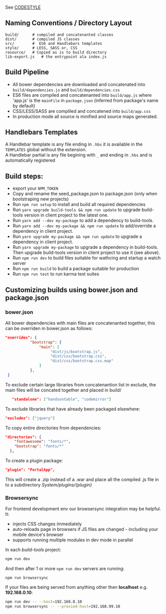 See [CODESTYLE](CODESTYLE.md)  

## Naming Conventions / Directory Layout

```shell
build/ 		# compiled and concatenanted classes
dist/ 		# compiled JS classes
src/ 		#  ES6 and Handlebars templates
style/ 		# LESS, SASS or, CSS
resource/	# Copied as is to build directory
lib-export.js	# the entrypoint ala index.js
```

## Build Pipeline

* All bower dependencies are downloaded and concatenated into `build/dependencies.js` and `build/dependencies.css`
* ES6 files are compiled and concatenanted into `build/app.js` where 'app.js' is the `mainFile` in `package.json` 
(inferred from package's name by default)
* CSS/LESS/SASS are compliled and concatened into `build/app.css`
* In production mode all source is minified and source maps generated.

## Handlebars Templates

A Handlebar template is any file ending in `.hbs` it is available in the `TEMPLATES` global without the extension.  
A Handlebar partial is any file begining with `_` and ending in `.hbs` and is automatically registered  

## Build steps:
* export your `NPM_TOKEN`
* Copy and rename the seed_package.json to package.json (only when bootstraping new projects)
* Run `npm run setup` to install and build all required dependencies 
* Run `yarn upgrade build-tools && npm run update` to upgrade build-tools version in client project to the latest one.  
* Run `yarn add --dev my-package` to add a dependency to build-tools.  
* Run `yarn add --dev my-package && npm run update` to add/override a dependency in client project.  
* Run `yarn upgrade my-package && npm run update` to upgrade a dependency in client project.  
* Run `yarn upgrade my-package` to upgrade a dependency in build-tools. Then upgrade build-tools version in client project to use it (see above).
* Run `npm run dev` to  build files suitable for wathcing and startup a watch server
* Run `npm run build` to build a package suitable for production
* Run `npm run test` to run karma test suites


## Customizing builds using bower.json and package.json

### bower.json
All bower dependencies with main files are concatenanted together, this can be overriden in bower.json as follows:

```json 
"overrides": {
           "bootstrap": {
               "main": [
                    "dist/js/bootstrap.js",
                    "dist/css/bootstrap.css", 
                    "dist/css/bootstrap.css.map"
               ]
           },
 }   
```

To exclude certain large libraries from concatenantion list in exclude, the main files will be concated together and placed in build/<libray name>
```json
   "standalone": ["handsontable", "codemirror"]
```

To exclude libraries that have already been packaged elsewhere:
```json
"excludes": ["jquery"]
```

To copy entire directories from dependencies:

```json
"directories": {
    "fontawesome": "fonts/*",
    "bootstrap": "fonts/*"
  },
```

To create a plugin package:

```json
"plugin": "PortalApp",
```
This will create a .zip instead of a .war and place all the compiled .js file in to a subdirectory *System/plugins/{plugin}*

### Browsersync

For frontend development env our browsersync integration may be helpful. It:
* injects CSS changes immediately
* auto-reloads page in browsers if JS files are changed - including your mobile device's browser 
* supports running multiple modules in dev mode in parallel

In each *build-tools* project:  
```bash
npm run dev
```
And then after 1 or more `npm run dev` servers are running:  
```
npm run browsersync
```

If your files are being served from anything other then **localhost** e.g. **192.168.0.10**: 

```bash
npm run dev -- --host=192.168.0.10
npm run browsersync -- --proxied-host=192.168.99.10
```
